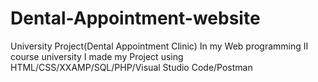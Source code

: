 # Dental-Appointment-website
University Project(Dental Appointment Clinic) In my Web programming II course university I made my Project using  HTML/CSS/XXAMP/SQL/PHP/Visual Studio Code/Postman
